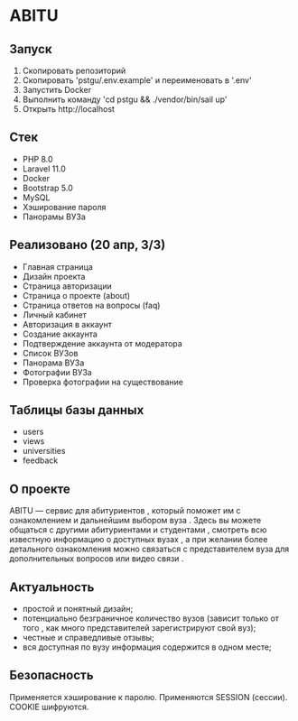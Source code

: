 # ABITU

## Запуск

1. Скопировать репозиторий
2. Скопировать 'pstgu/.env.example' и переименовать в '.env'
3. Запустить Docker
4. Выполнить команду 'cd pstgu && ./vendor/bin/sail up'
5. Открыть http://localhost

## Стек

- PHP 8.0
- Laravel 11.0
- Docker
- Bootstrap 5.0
- MySQL
- Хэширование пароля
- Панорамы ВУЗа

## Реализовано (20 апр, 3/3)

- Главная страница
- Дизайн проекта
- Страница авторизации
- Страница о проекте (about)
- Страница ответов на вопросы (faq)
- Личный кабинет
- Авторизация в аккаунт
- Создание аккаунта
- Подтверждение аккаунта от модератора
- Список ВУЗов
- Панорама ВУЗа
- Фотографии ВУЗа
- Проверка фотографии на существование

## Таблицы базы данных

- users
- views
- universities
- feedback

## О проекте

ABITU — сервис для абитуриентов , который поможет им с ознакомлением и дальнейшим выбором вуза . Здесь вы можете общаться с другими абитуриентами и студентами , смотреть всю известную информацию о доступных вузах , а при желании более детального ознакомления можно связаться с представителем вуза для дополнительных вопросов или видео связи .

## Актуальность

- простой и понятный дизайн;
- потенциально безграничное количество вузов (зависит только от того , как много представителей зарегистрируют свой вуз);
- честные и справедливые отзывы;
- вся доступная по вузу информация содержится в одном месте;

## Безопасность

Применяется хэширование к паролю. Применяются SESSION  (сессии). COOKIE шифруются.
